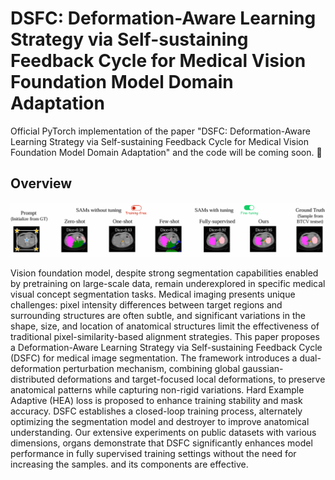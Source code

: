 # DSFC: Deformation-Aware Learning Strategy via Self-sustaining Feedback Cycle for Medical Vision Foundation Model Domain Adaptation
Official PyTorch implementation of the paper "DSFC: Deformation-Aware Learning Strategy via Self-sustaining Feedback Cycle for Medical Vision Foundation Model Domain Adaptation" and the code will be coming soon. 🎈

## Overview

<img src="assets/index_official.png" alt="Overview" width="1000px">

Vision foundation model, despite strong segmentation capabilities enabled by pretraining on large-scale data, remain underexplored in specific medical visual concept segmentation tasks. Medical imaging presents unique challenges: pixel intensity differences between target regions and surrounding structures are often subtle, and significant variations in the shape, size, and location of anatomical structures limit the effectiveness of traditional pixel-similarity-based alignment strategies. This paper proposes a Deformation-Aware Learning Strategy via Self-sustaining Feedback Cycle (DSFC) for medical image segmentation. The framework introduces a dual-deformation perturbation mechanism, combining global gaussian-distributed deformations and target-focused local deformations, to preserve anatomical patterns while capturing non-rigid variations. Hard Example Adaptive (HEA) loss is proposed to enhance training stability and mask accuracy. DSFC establishes a closed-loop training process, alternately optimizing the segmentation model and destroyer to improve anatomical understanding. Our extensive experiments on public datasets with various dimensions, organs demonstrate that DSFC significantly enhances model performance in fully supervised training settings without the need for increasing the samples. and its components are effective. 
